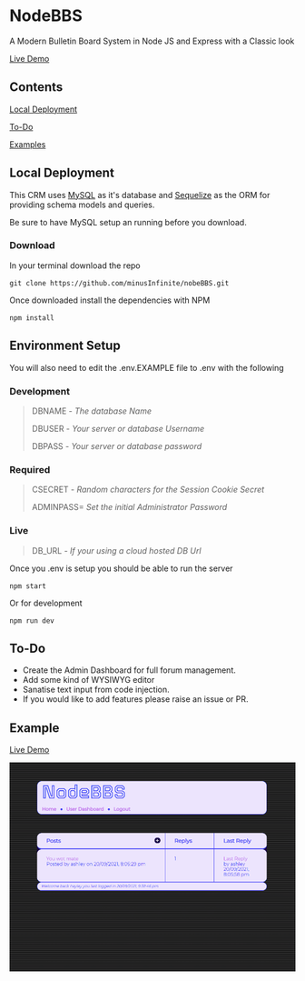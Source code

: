 # NodeBBS

A Modern Bulletin Board System in Node JS and Express with a Classic look

[Live Demo](https://nodebbs-demo.herokuapp.com/)

## Contents

[Local Deployment](#local-deployment)

[To-Do](#to-do)

[Examples](#examples)

## Local Deployment

This CRM uses [MySQL](https://dev.mysql.com/) as it's database and
[Sequelize](https://sequelize.org/) as the ORM for providing schema models and queries.

Be sure to have MySQL setup an running before you download.

### Download

In your terminal download the repo

```terminal
git clone https://github.com/minusInfinite/nobeBBS.git
```

Once downloaded install the dependencies with NPM

```terminal
npm install
```
## Environment Setup

You will also need to edit the .env.EXAMPLE file to .env with the following

### Development
> DBNAME - _The database Name_
>
> DBUSER - _Your server or database Username_
>
> DBPASS - _Your server or database password_

### Required
> CSECRET - _Random characters for the Session Cookie Secret_
>
> ADMINPASS= _Set the initial Administrator Password_

### Live

> DB_URL - _If your using a cloud hosted DB Url_

Once you .env is setup you should be able to run the server

```terminal
npm start
```

Or for development

```terminal
npm run dev
```

## To-Do

-   Create the Admin Dashboard for full forum management.
-   Add some kind of WYSIWYG editor
-   Sanatise text input from code injection.
-   If you would like to add features please raise an issue or PR.

## Example

[Live Demo](https://nodebbs-demo.herokuapp.com/)

![Animated Demo GIF](/mdassets/nodebbs-demo.gif)

